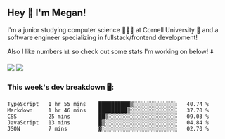## Hey 👋 I'm Megan! 
I'm a junior studying computer science 👩🏻‍💻 at Cornell University 🐻 and a software engineer specializing in fullstack/frontend development!

Also I like numbers 📊 so check out some stats I'm working on below! ⬇️

<img src="https://github-readme-stats.vercel.app/api?username=meganyin13&show_icons=true&hide=stars&count_private=true" />

<img src="https://github-readme-stats.vercel.app/api/top-langs/?username=meganyin13&layout=compact&hide=Jupyter%20Notebook" />

### This week's dev breakdown 🖥:
<!--START_SECTION:waka-->
```text
TypeScript   1 hr 55 mins    ██████████▒░░░░░░░░░░░░░░   40.74 % 
Markdown     1 hr 46 mins    █████████▒░░░░░░░░░░░░░░░   37.70 % 
CSS          25 mins         ██▒░░░░░░░░░░░░░░░░░░░░░░   09.03 % 
JavaScript   13 mins         █▒░░░░░░░░░░░░░░░░░░░░░░░   04.84 % 
JSON         7 mins          ▓░░░░░░░░░░░░░░░░░░░░░░░░   02.70 % 
```
<!--END_SECTION:waka-->
